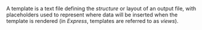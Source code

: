 A template is a text file defining the _structure_ or layout of an output file, with placeholders used to represent where data will be inserted when the template is rendered (in _Express_, templates are referred to as _views_).
